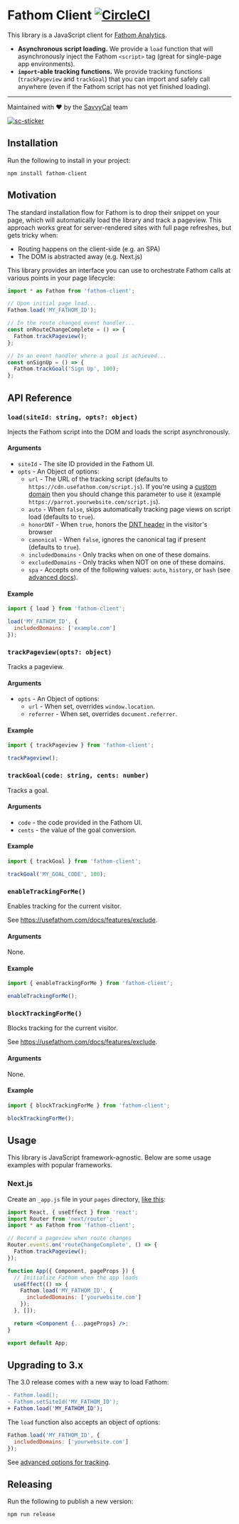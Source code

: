 # Fathom Client [![CircleCI](https://circleci.com/gh/derrickreimer/fathom-client.svg?style=svg)](https://circleci.com/gh/derrickreimer/fathom-client)

This library is a JavaScript client for [Fathom Analytics](https://usefathom.com/).

- **Asynchronous script loading.** We provide a `load` function that will asynchronously inject the Fathom `<script>` tag (great for single-page app environments).
- **`import`-able tracking functions.** We provide tracking functions (`trackPageview` and `trackGoal`) that you can import and safely call anywhere (even if the Fathom script has not yet finished loading).

---

Maintained with ♥️ by the [SavvyCal](https://savvycal.com/?utm_source=github&utm_medium=oss&utm_campaign=fathom-client) team

[![sc-sticker](https://user-images.githubusercontent.com/341387/150855440-1a4122b4-b3c9-47b5-91ff-c0d73f421f84.svg)](https://savvycal.com/?utm_source=github&utm_medium=oss&utm_campaign=fathom-client)

## Installation

Run the following to install in your project:

```
npm install fathom-client
```

## Motivation

The standard installation flow for Fathom is to drop their snippet on your page, which will automatically load the library and track a pageview. This approach works great for server-rendered sites with full page refreshes, but gets tricky when:

- Routing happens on the client-side (e.g. an SPA)
- The DOM is abstracted away (e.g. Next.js)

This library provides an interface you can use to orchestrate Fathom calls at various points in your page lifecycle:

```js
import * as Fathom from 'fathom-client';

// Upon initial page load...
Fathom.load('MY_FATHOM_ID');

// In the route changed event handler...
const onRouteChangeComplete = () => {
  Fathom.trackPageview();
};

// In an event handler where a goal is achieved...
const onSignUp = () => {
  Fathom.trackGoal('Sign Up', 100);
};
```

## API Reference

### `load(siteId: string, opts?: object)`

Injects the Fathom script into the DOM and loads the script asynchronously.

#### Arguments

- `siteId` - The site ID provided in the Fathom UI.
- `opts` - An Object of options:
  - `url` - The URL of the tracking script (defaults to `https://cdn.usefathom.com/script.js`). If you're using a [custom domain](https://usefathom.com/support/custom-domains) then you should change this parameter to use it (example `https://parrot.yourwebsite.com/script.js`).
  - `auto` - When `false`, skips automatically tracking page views on script load (defaults to `true`).
  - `honorDNT` - When `true`, honors the [DNT header](https://developer.mozilla.org/en-US/docs/Web/HTTP/Headers/DNT) in the visitor's browser
  - `canonical` - When `false`, ignores the canonical tag if present (defaults to `true`).
  - `includedDomains` - Only tracks when on one of these domains.
  - `excludedDomains` - Only tracks when NOT on one of these domains.
  - `spa` - Accepts one of the following values: `auto`, `history`, or `hash` (see [advanced docs](https://usefathom.com/support/tracking-advanced)).

#### Example

```js
import { load } from 'fathom-client';

load('MY_FATHOM_ID', {
  includedDomains: ['example.com']
});
```

### `trackPageview(opts?: object)`

Tracks a pageview.

#### Arguments

- `opts` - An Object of options:
  - `url` - When set, overrides `window.location`.
  - `referrer` - When set, overrides `document.referrer`.

#### Example

```js
import { trackPageview } from 'fathom-client';

trackPageview();
```

### `trackGoal(code: string, cents: number)`

Tracks a goal.

#### Arguments

- `code` - the code provided in the Fathom UI.
- `cents` - the value of the goal conversion.

#### Example

```js
import { trackGoal } from 'fathom-client';

trackGoal('MY_GOAL_CODE', 100);
```

### `enableTrackingForMe()`

Enables tracking for the current visitor.

See https://usefathom.com/docs/features/exclude.

#### Arguments

None.

#### Example

```js
import { enableTrackingForMe } from 'fathom-client';

enableTrackingForMe();
```

### `blockTrackingForMe()`

Blocks tracking for the current visitor.

See https://usefathom.com/docs/features/exclude.

#### Arguments

None.

#### Example

```js
import { blockTrackingForMe } from 'fathom-client';

blockTrackingForMe();
```

## Usage

This library is JavaScript framework-agnostic. Below are some usage examples with popular frameworks.

### Next.js

Create an `_app.js` file in your `pages` directory, [like this](https://nextjs.org/docs#custom-app):

```jsx
import React, { useEffect } from 'react';
import Router from 'next/router';
import * as Fathom from 'fathom-client';

// Record a pageview when route changes
Router.events.on('routeChangeComplete', () => {
  Fathom.trackPageview();
});

function App({ Component, pageProps }) {
  // Initialize Fathom when the app loads
  useEffect(() => {
    Fathom.load('MY_FATHOM_ID', {
      includedDomains: ['yourwebsite.com']
    });
  }, []);

  return <Component {...pageProps} />;
}

export default App;
```

## Upgrading to 3.x

The 3.0 release comes with a new way to load Fathom:

```diff
- Fathom.load();
- Fathom.setSiteId('MY_FATHOM_ID');
+ Fathom.load('MY_FATHOM_ID');
```

The `load` function also accepts an object of options:

```js
Fathom.load('MY_FATHOM_ID', {
  includedDomains: ['yourwebsite.com']
});
```

See [advanced options for tracking](https://usefathom.com/support/tracking-advanced).

## Releasing

Run the following to publish a new version:

```bash
npm run release
```
